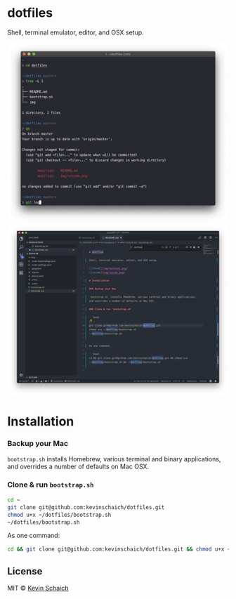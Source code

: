 # dotfiles

Shell, terminal emulator, editor, and OSX setup.

![iTerm2](img/terminal.png)
![vscode](img/vscode.png)

# Installation

### Backup your Mac

`bootstrap.sh` installs Homebrew, various terminal and binary applications, and overrides a number of defaults on Mac OSX.

### Clone & run `bootstrap.sh`

```bash
cd ~
git clone git@github.com:kevinschaich/dotfiles.git 
chmod u+x ~/dotfiles/bootstrap.sh 
~/dotfiles/bootstrap.sh
```

As one command:

```bash
cd && git clone git@github.com:kevinschaich/dotfiles.git && chmod u+x ~/dotfiles/bootstrap.sh && ~/dotfiles/bootstrap.sh
```

## License

MIT © [Kevin Schaich](https://kevinschaich.io)
